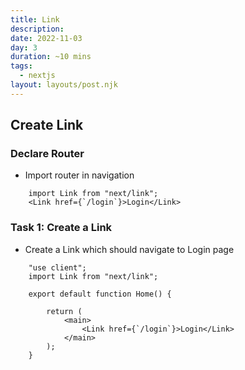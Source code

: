 ```yaml
---
title: Link
description: 
date: 2022-11-03
day: 3
duration: ~10 mins
tags:
  - nextjs
layout: layouts/post.njk
---
```


## Create Link

### Declare Router

* Import router in navigation
```tsx
    import Link from "next/link";
    <Link href={`/login`}>Login</Link>
```

### Task 1: Create a Link 

* Create a Link which should navigate to Login page

```tsx
    "use client";
    import Link from "next/link";

    export default function Home() {

        return (
            <main>
                <Link href={`/login`}>Login</Link>
            </main>
        );
    }

```

